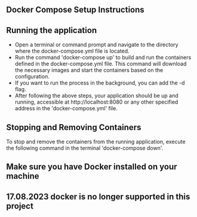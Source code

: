 ## Docker Compose Setup Instructions

## Running the application

* Open a terminal or command prompt and navigate to the directory where the docker-compose.yml file is located.
* Run the command 'docker-compose up' to build and run the containers defined in the docker-compose.yml file. This command will download the necessary images and start the containers based on the configuration.
* If you want to run the process in the background, you can add the -d flag.
* After following the above steps, your application should be up and running, accessible at http://localhost:8080 or any other specified address in the 'docker-compose.yml' file.

## Stopping and Removing Containers

To stop and remove the containers from the running application, execute the following command in the terminal 'docker-compose down'.

## Make sure you have Docker installed on your machine

## 17.08.2023 docker is no longer supported in this project
